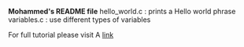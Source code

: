**Mohammed's README file**
hello_world.c : prints a Hello world phrase
variables.c : use different types of variables

For full tutorial please visit A [link](https://www.youtube.com/watch?v=KJgsSFOSQv0&t=5981s "C Programming Tutorial for Beginners")
